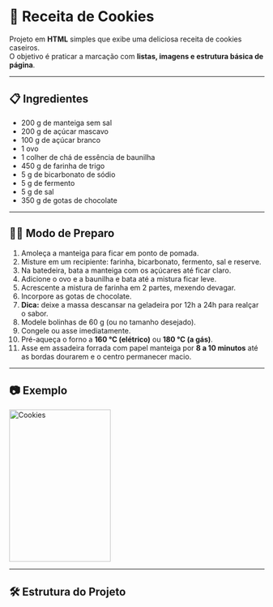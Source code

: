 # 🍪 Receita de Cookies

Projeto em **HTML** simples que exibe uma deliciosa receita de cookies caseiros.  
O objetivo é praticar a marcação com **listas, imagens e estrutura básica de página**.  

---

## 📋 Ingredientes

- 200 g de manteiga sem sal  
- 200 g de açúcar mascavo  
- 100 g de açúcar branco  
- 1 ovo  
- 1 colher de chá de essência de baunilha  
- 450 g de farinha de trigo  
- 5 g de bicarbonato de sódio  
- 5 g de fermento  
- 5 g de sal  
- 350 g de gotas de chocolate  

---

## 👩‍🍳 Modo de Preparo

1. Amoleça a manteiga para ficar em ponto de pomada.  
2. Misture em um recipiente: farinha, bicarbonato, fermento, sal e reserve.  
3. Na batedeira, bata a manteiga com os açúcares até ficar claro.  
4. Adicione o ovo e a baunilha e bata até a mistura ficar leve.  
5. Acrescente a mistura de farinha em 2 partes, mexendo devagar.  
6. Incorpore as gotas de chocolate.  
7. **Dica:** deixe a massa descansar na geladeira por 12h a 24h para realçar o sabor.  
8. Modele bolinhas de 60 g (ou no tamanho desejado).  
9. Congele ou asse imediatamente.  
10. Pré-aqueça o forno a **160 °C (elétrico)** ou **180 °C (a gás)**.  
11. Asse em assadeira forrada com papel manteiga por **8 a 10 minutos** até as bordas dourarem e o centro permanecer macio.  

---

## 📷 Exemplo

<img src="img/download.png" alt="Cookies" width="200" height="300">

---

## 🛠️ Estrutura do Projeto

